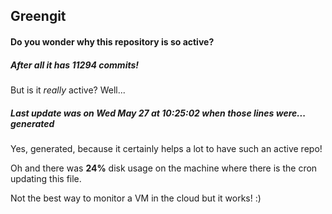 ## Greengit

#### Do you wonder why this repository is so active?

##### After all it has 11294 commits!

But is it *really* active? Well...

##### Last update was on Wed May 27 at 10:25:02 when those lines were... generated

Yes, generated, because it certainly helps a lot to have such an active repo!

Oh and there was **24%** disk usage on the machine
where there is the cron updating this file.

Not the best way to monitor a VM in the cloud but it works! :)
